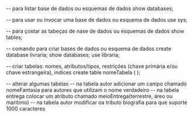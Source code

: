 -- para listar base de dados ou esquemas de dados
show databases;

-- para usar ou invocar uma base de dados ou esquema de dados
use sys;

-- para çostar as tabeças de nase de dados ou esquemas de dados
show tables;

-- comando para criar bases de dados ou esquema de dados
create database livraria;
show databases;
use libraria;

-- criar tabelas: nomes, atributos/tipos, restrições (chave primária e/ou chave estrangeira), indices
create table nomeTabela (
);

-- alterar algumas tabelas
-- na tabela autor adicionar um campo chamado nomeFantasia para autores que utilizam o nome verdadeiro
-- na tabela entrega colocar um atributo chamado meioEntrega(terrestre, áreo ou maritimo)
-- na tabela autor modificar oa tributo biografia para que suporte 1000 caracteres
